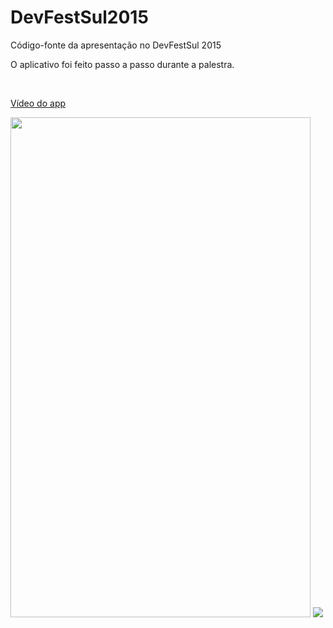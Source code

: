 # DevFestSul2015
Código-fonte da apresentação no DevFestSul 2015

O aplicativo foi feito passo a passo durante a palestra.

<br>

<a href="https://www.youtube.com/watch?v=BCaktw7E_l0">Vídeo do app</a>


<img width="480" height="800" src="https://raw.githubusercontent.com/rlecheta/DevFestSul2015/master/Planetas-Lista.png" />
<img src="https://raw.githubusercontent.com/rlecheta/DevFestSul2015/master/Planeta-Detalhe.png" />


